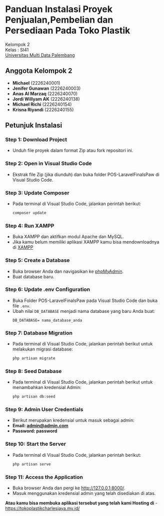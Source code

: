 # Panduan Instalasi Proyek Penjualan,Pembelian dan Persediaan Pada Toko Plastik 

Kelompok 2  
Kelas : SI41  
[Universitas Multi Data Palembang](https://mdp.ac.id/)

## Anggota Kelompok 2
- **Michael** (2226240001)
- **Jenifer Gunawan** (2226240003)
- **Anas Al Marzaq** (2226240070)
- **Jordi Willyam AK** (2226240138)
- **Michael Richi** (2226240154)
- **Krisna Riyandi** (2226240155)

## Petunjuk Instalasi

### Step 1: Download Project
- Unduh file proyek dalam format Zip atau fork repositori ini.

### Step 2: Open in Visual Studio Code
- Ekstrak file Zip (jika diunduh) dan buka folder POS-LaravelFinalsPaw di Visual Studio Code.

### Step 3: Update Composer
- Pada terminal di Visual Studio Code, jalankan perintah berikut:
  ```bash
  composer update

### Step 4: Run XAMPP
- Buka XAMPP dan aktifkan modul Apache dan MySQL.
- Jika kamu belum memiliki aplikasi XAMPP kamu bisa mendownloadnya di [XAMPP](https://www.apachefriends.org/download.html)

### Step 5: Create a Database
- Buka browser Anda dan navigasikan ke [phpMyAdmin](http://localhost/phpmyadmin).
- Buat database baru.

### Step 6: Update .env Configuration
- Buka Folder POS-LaravelFinalsPaw pada Visual Studio Code dan buka file `.env`.
- Ubah nilai `DB_DATABASE` menjadi nama database yang baru Anda buat:
  ```env
  DB_DATABASE= nama_database_anda

### Step 7: Database Migration
- Pada terminal di Visual Studio Code, jalankan perintah berikut untuk melakukan migrasi database:
  ```bash
  php artisan migrate

### Step 8: Seed Database
- Pada terminal di Visual Studio Code, jalankan perintah berikut untuk menambahkan kredensial Admin:
  ```bash
  php artisan db:seed

### Step 9: Admin User Credentials
- Berikut merupakan kredensial untuk masuk sebagai admin:
- **Email: admin@admin.com**
- **Password: password**

### Step 10: Start the Server
- Pada terminal di Visual Studio Code, jalankan perintah berikut:
  ```bash
  php artisan serve

### Step 11: Access the Application
- Buka browser Anda dan pergi ke http://127.0.0.1:8000/.
- Masuk menggunakan kredensial admin yang telah disediakan di atas.

**Atau kamu bisa membuka aplikasi tersebut yang telah kami Hosting di** - https://tokoplastikcharlesjaya.my.id/
